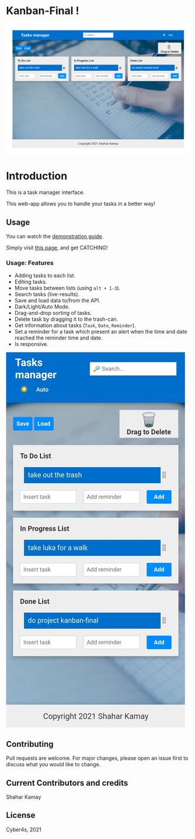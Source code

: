 
# Kanban-Final ! 

 ![pic1](./images/website-preview.png)

# Introduction

This is a task manager interface.

This web-app allows you to handle your tasks in a better way!

## Usage

You can watch the [demonstration guide](https://drive.google.com/file/d/1eG4pY_OOFxek9gBRmln7UdgTnCsjwej-/view).

Simply visit [this page](https://shaharkamay.github.io/kanban-final/solution/), and get CATCHING!

### Usage: Features

* Adding tasks to each list.
* Editing tasks.
* Move tasks between lists (using `alt + 1-3`).
* Search tasks (live-results).
* Save and load data to/from the API.
* Dark/Light/Auto Mode.
* Drag-and-drop sorting of tasks.
* Delete task by dragging it to the trash-can.
* Get information about tasks (`Task`, `Date`, `Reminder`).
* Set a reminder for a task which present an alert when the time and date reached the reminder time and date.
* Is responsive.

![pic2](./images/mobile-preview.jpg)

## Contributing
Pull requests are welcome. For major changes, please open an issue first to discuss what you would like to change.

## Current Contributors and credits
Shahar Kamay


## License
Cyber4s, 2021